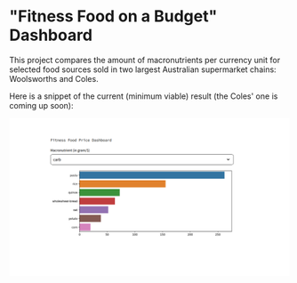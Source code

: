 # "Fitness Food on a Budget" Dashboard

This project compares the amount of macronutrients per currency unit for selected food sources sold in two largest Australian supermarket chains: Woolsworths and Coles.

Here is a snippet of the current (minimum viable) result (the Coles' one is coming up soon):

![Fitness food on a budget: Screenshot of Streamlit dashboard, showing the amount of carbs per dollar](figure.png)
